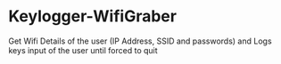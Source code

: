 # Keylogger-WifiGraber
Get Wifi Details of the user (IP Address, SSID and passwords) and Logs keys input of the user until forced to quit

